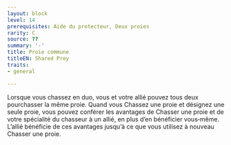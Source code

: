```yaml
---
layout: block
level: 14
prerequisites: Aide du protecteur, Deux proies
rarity: C
source: ??
summary: '-'
title: Proie commune
titleEN: Shared Prey
traits:
- general

---
```


<p>Lorsque vous chassez en duo, vous et votre allié pouvez tous deux pourchasser la même proie. Quand vous Chassez une proie et désignez une seule proie, vous pouvez conférer les avantages de Chasser une proie et de votre spécialité du chasseur à un allié, en plus d’en bénéficier vous‑même. L’allié bénéficie de ces avantages jusqu’à ce que vous utilisez à nouveau Chasser une proie.</p>